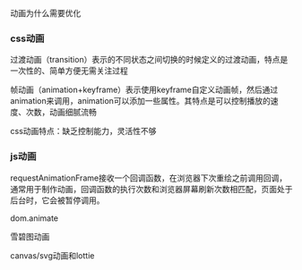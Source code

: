 
动画为什么需要优化

### css动画

过渡动画（transition）表示的不同状态之间切换的时候定义的过渡动画，特点是一次性的、简单方便无需关注过程

帧动画（animation+keyframe）表示使用keyframe自定义动画帧，然后通过animation来调用，animation可以添加一些属性。其特点是可以控制播放的速度、次数，动画细腻流畅

css动画特点：缺乏控制能力，灵活性不够

### js动画

requestAnimationFrame接收一个回调函数，在浏览器下次重绘之前调用回调，通常用于制作动画，回调函数的执行次数和浏览器屏幕刷新次数相匹配，页面处于后台时，它会被暂停调用。

dom.animate

雪碧图动画

canvas/svg动画和lottie

